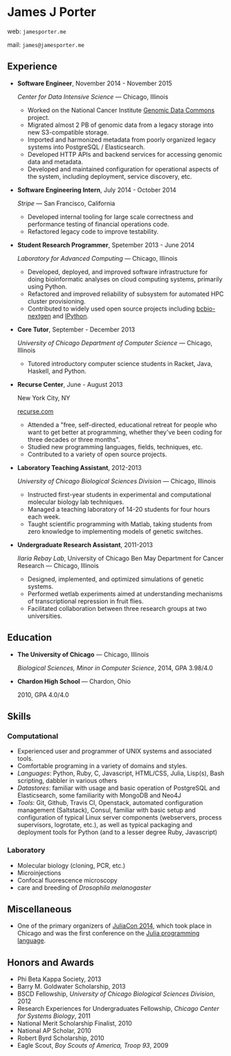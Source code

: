 # James J Porter

web: `jamesporter.me`

mail: `james@jamesporter.me`

## Experience

- **Software Engineer**, November 2014 - November 2015

    *Center for Data Intensive Science* — Chicago, Illinois

    - Worked on the National Cancer Institute
      [Genomic Data Commons](https://gdc.nci.nih.gov/index.html)
      project.
    - Migrated almost 2 PB of genomic data from a legacy storage into
      new S3-compatible storage.
    - Imported and harmonized metadata from poorly organized legacy
      systems into PostgreSQL / Elasticsearch.
    - Developed HTTP APIs and backend services for accessing genomic
      data and metadata.
    - Developed and maintained configuration for operational aspects
      of the system, including deployment, service discovery, etc.

- **Software Engineering Intern**, July 2014 - October 2014

    *Stripe* — San Francisco, California

    - Developed internal tooling for large scale correctness and
      performance testing of financial operations code.
    - Refactored legacy code to improve testability.

- **Student Research Programmer**, Spetember 2013 - June 2014

    *Laboratory for Advanced Computing* — Chicago, Illinois

    - Developed, deployed, and improved software infrastructure for
      doing bioinformatic analyses on cloud computing systems,
      primarily using Python.
    - Refactored and improved reliability of subsystem
      for automated HPC cluster provisioning.
    - Contributed to widely used open source projects including
      [bcbio-nextgen](https://github.com/chapmanb/bcbio-nextgen/) and
      [IPython](https://github.com/ipython/ipython).

- **Core Tutor**, September - December 2013

    *University of Chicago Department of Computer Science* — Chicago, Illinois

    - Tutored introductory computer science students in Racket, Java,
      Haskell, and Python.

- **Recurse Center**, June - August 2013

    New York City, NY

    [recurse.com](https://www.recurse.com)

    - Attended a "free, self-directed, educational retreat for people who want
      to get better at programming, whether they've been coding for
      three decades or three months".
    - Studied new programming languages, fields, techniques, etc.
    - Contributed to a variety of open source projects.

- **Laboratory Teaching Assistant**, 2012-2013

    *University of Chicago Biological Sciences Division* — Chicago, Illinois

    - Instructed first-year students in experimental and computational
      molecular biology lab techniques.
    - Managed a teaching laboratory of 14-20 students for four hours each week.
    - Taught scientific programming with Matlab, taking students from
      zero knowledge to implementing models of genetic switches.

- **Undergraduate Research Assistant**, 2011-2013

    *Ilaria Rebay Lab*, University of Chicago Ben May Department for
     Cancer Research — Chicago, Illinois

    - Designed, implemented, and optimized simulations of genetic systems.
    - Performed wetlab experiments aimed at understanding mechanisms of
      transcriptional repression in fruit flies.
    - Facilitated collaboration between three research groups at two universities.


## Education

- **The University of Chicago** — Chicago, Illinois

    *Biological Sciences, Minor in Computer Science*, 2014, GPA 3.98/4.0

- **Chardon High School** — Chardon, Ohio

    2010, GPA 4.0/4.0


## Skills

### Computational

- Experienced user and programmer of UNIX systems and associated
  tools.
- Comfortable programing in a variety of domains and styles.
- *Languages*: Python, Ruby, C, Javascript, HTML/CSS, Julia,
  Lisp(s), Bash scripting, dabbler in various others
- *Datastores*: familiar with usage and basic operation of PostgreSQL and Elasticsearch, some familiarity with MongoDB and Neo4J
- *Tools*: Git, Github, Travis CI, Openstack, automated configuration
  management (Saltstack), Consul, familiar with basic setup and
  configuration of typical Linux server components (webservers,
  process supervisors, logrotate, etc.), as well as typical packaging
  and deployment tools for Python (and to a lesser degree Ruby,
  Javascript)

### Laboratory

- Molecular biology (cloning, PCR, etc.)
- Microinjections
- Confocal fluorescence microscopy
- care and breeding of *Drosophila melanogaster*

## Miscellaneous

- One of the primary organizers of
  [JuliaCon 2014](http://juliacon.org/2014), which took place in
  Chicago and was the first conference on the
  [Julia programming language](http://julialang.org/).

## Honors and Awards

- Phi Beta Kappa Society, 2013
- Barry M. Goldwater Scholarship, 2013
- BSCD Fellowship, *University of Chicago Biological Sciences Division*, 2012
- Research Experiences for Undergraduates Fellowship, *Chicago Center for Systems Biology*, 2011
- National Merit Scholarship Finalist, 2010
- National AP Scholar, 2010
- Robert Byrd Scholarship, 2010
- Eagle Scout, *Boy Scouts of America, Troop 93*, 2009
